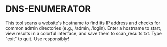 # DNS-ENUMERATOR
This tool scans a website's hostname to find its IP address and checks for common admin directories (e.g., /admin, /login). Enter a hostname to start, view results in a colorful interface, and save them to scan_results.txt. Type "exit" to quit. Use responsibly!
